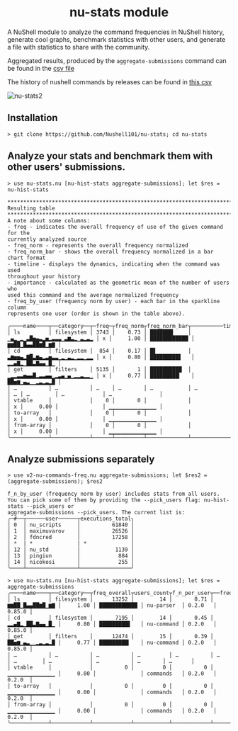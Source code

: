 <h1 align="center">nu-stats module</h1>

A NuShell module to analyze the command frequencies in NuShell history, generate cool graphs, benchmark statistics with other users, and generate a file with statistics to share with the community.

Aggregated results, produced by the `aggregate-submissions` command can be found in the [csv file](https://github.com/Nushell101/nu-stats/tree/main/script_results/aggregated-submissions.csv)

The history of nushell commands by releases can be found in [this csv](https://github.com/Nushell101/nu-stats/blob/main/crates_parsing/cmds_by_crates_and_tags.csv)

![nu-stats2](https://github.com/Nushell101/nu-stats/assets/4896754/5053ede0-d53a-46be-bd71-7f066eca7025)

## Installation

```nushell
> git clone https://github.com/Nushell101/nu-stats; cd nu-stats
```

## Analyze your stats and benchmark them with other users' submissions.

```nushell
> use nu-stats.nu [nu-hist-stats aggregate-submissions]; let $res = nu-hist-stats

*******************************************************************************
Resulting table
*******************************************************************************
A note about some columns:
- freq - indicates the overall frequency of use of the given command for the
currently analyzed source
- freq_norm - represents the overall frequency normalized
- freq_norm_bar - shows the overall frequency normalized in a bar chart format
- timeline - displays the dynamics, indicating when the command was used
throughout your history
- importance - calculated as the geometric mean of the number of users who
used this command and the average normalized frequency
- freq_by_user (frequency norm by user) - each bar in the sparkline column
represents one user (order is shown in the table above).

╭────name────┬──category──┬─freq─┬freq_norm┬freq_norm_bar┬──────────timeline───────────┬───┬importance┬─importance_b─┬──freq_by_user───╮
│ ls         │ filesystem │ 3743 │    0.73 │ ███████▎    │ ▁▄▂▁▂▁▃█▅▄▃▂▅▂▃▃▃▁▃▆▃▂▁▃▂▃▂ │ x │     1.00 │ ████████████ │ ▆▆██▁█▄▄██▆█▁▆▇ │
│ cd         │ filesystem │  854 │    0.17 │ █▋          │ ▃▆▅▅▄▂▇█▃▆▄▂▃▅▃▃▁▂▁▃▂▁▂▂▁▂▂ │ x │     0.80 │ █████████▋   │ ▂▂▄▇▂▁██▃▇▄▄▁█▁ │
│ get        │ filters    │ 5135 │       1 │ ██████████  │ ▁▂▂▃▃▅▄▄█▂▃▃▄▄▁▂▃▄▁▄▁▂▂▃▂▂▁ │ x │     0.77 │ █████████▎   │ ██▅▆▁▄▃▁▁▂▃▂▃▂█ │
│ …          │ …          │ …    │ …       │ …           │ …                           │ … │ …        │ …            │ …               │
│ vtable     │            │    0 │       0 │             │                             │ x │     0.00 │              │ ▁▁▁▁▁▁▁▁▁▁▁▁▁▁▁ │
│ to-array   │            │    0 │       0 │             │                             │ x │     0.00 │              │ ▁▁▁▁▁▁▁▁▁▁▁▁▁▁▁ │
│ from-array │            │    0 │       0 │             │                             │ x │     0.00 │              │ ▁▁▁▁▁▁▁▁▁▁▁▁▁▁▁ │
╰────────────┴────────────┴──────┴─────────┴─────────────┴─────────────────────────────┴───┴──────────┴──────────────┴─────────────────╯
```

## Analyze submissions separately
```nushell
> use v2-nu-commands-freq.nu aggregate-submissions; let $res2 = (aggregate-submissions); $res2

f_n_by_user (frequency norm by user) includes stats from all users.
You can pick some of them by providing the --pick_users flag: nu-hist-stats --pick_users or
aggregate-submissions --pick_users. The current list is:
╭─#──┬──────user──────┬executions_total╮
│ 0  │ nu_scripts     │          61840 │
│ 1  │ maximuvarov    │          26526 │
│ 2  │ fdncred        │          17258 │
│ *  | *              | *              │
│ 12 │ nu_std         │           1139 │
│ 13 │ pingiun        │            884 │
│ 14 │ nicokosi       │            255 │
╰────┴────────────────┴────────────────╯

> use nu-stats.nu [nu-hist-stats aggregate-submissions]; let $res = aggregate-submissions
╭────name────┬──category──┬freq_overall┬users_count┬f_n_per_user┬──freq_by_user───┬importance┬─importance_b─┬───crate────┬first_tag┬last_tag╮
│ ls         │ filesystem │      13252 │        14 │       0.71 │ ▆▆██▁█▄▄██▆█▁▆▇ │     1.00 │ ████████████ │ nu-parser  │ 0.2.0   │ 0.85.0 │
│ cd         │ filesystem │       7195 │        14 │       0.45 │ ▂▂▄▇▂▁██▃▇▄▄▁█▁ │     0.80 │ █████████▋   │ nu-command │ 0.2.0   │ 0.85.0 │
│ get        │ filters    │      12474 │        15 │       0.39 │ ██▅▆▁▄▃▁▁▂▃▂▃▂█ │     0.77 │ █████████▎   │ nu-command │ 0.2.0   │ 0.85.0 │
│ …          │ …          │ …          │ …         │ …          │ …               │ …        │ …            │ …          │ …       │ …      │
│ vtable     │            │          0 │         0 │          0 │ ▁▁▁▁▁▁▁▁▁▁▁▁▁▁▁ │     0.00 │              │ commands   │ 0.2.0   │ 0.2.0  │
│ to-array   │            │          0 │         0 │          0 │ ▁▁▁▁▁▁▁▁▁▁▁▁▁▁▁ │     0.00 │              │ commands   │ 0.2.0   │ 0.2.0  │
│ from-array │            │          0 │         0 │          0 │ ▁▁▁▁▁▁▁▁▁▁▁▁▁▁▁ │     0.00 │              │ commands   │ 0.2.0   │ 0.2.0  │
╰────────────┴────────────┴────────────┴───────────┴────────────┴─────────────────┴──────────┴──────────────┴────────────┴─────────┴────────╯
```
